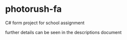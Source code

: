 # photorush-fa
C# form project for school assignment

further details can be seen in the descriptions document
